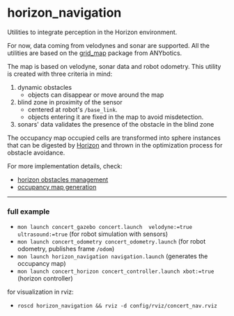 # horizon_navigation

Utilities to integrate perception in the Horizon environment.

For now, data coming from velodynes and sonar are supported. All the utilities are based on the [grid_map](https://github.com/ANYbotics/grid_map) package from ANYbotics. 

The map is based on velodyne, sonar data and robot odometry. 
This utility is created with three criteria in mind:
1. dynamic obstacles
    * objects can disappear or move around the map
1. blind zone in proximity of the sensor
    * centered at robot's `/base_link`.
    * objects entering it are fixed in the map to avoid misdetection.
1. sonars' data validates the presence of the obstacle in the blind zone

The occupancy map occupied cells are transformed into sphere instances that can be digested by [Horizon](https://github.com/ADVRHumanoids/horizon) and thrown in the optimization process for obstacle avoidance.

For more implementation details, check:
 * [horizon obstacles management](README_obstacles.md)
 * [occupancy map generation](README_occupancy_map.md)

---
 ### full example

- ``mon launch concert_gazebo concert.launch  velodyne:=true ultrasound:=true`` (for robot simulation with sensors)
- ``mon launch concert_odometry concert_odometry.launch`` (for robot odometry, publishes frame ``/odom``)
- ``mon launch horizon_navigation navigation.launch`` (generates the occupancy map)
- ``mon launch concert_horizon concert_controller.launch xbot:=true`` (horizon controller)

for visualization in rviz:
- ``roscd horizon_navigation && rviz -d config/rviz/concert_nav.rviz``

